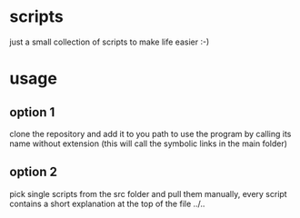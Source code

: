 # scripts

just a small collection of scripts to make life easier :-)

# usage

## option 1

clone the repository and add it to you path to use the program by calling its name without extension (this will call the symbolic links in the main folder)

## option 2

pick single scripts from the src folder and pull them manually, every script contains a short explanation at the top of the file
../..

